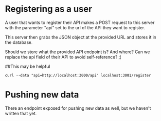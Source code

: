 
# Registering as a user

A user that wants to register their API makes a POST request to this server with the parameter "api" set to the url of the API they want to register.  

This server then grabs the JSON object at the provided URL and stores it in the database.

Should we store what the provided API endpoint is?  And where?  Can we replace the api field of their API to avoid self-reference? ;)

##This may be helpful

```
curl --data "api=http://localhost:3000/api" localhost:3001/register
```

# Pushing new data

There an endpoint exposed for pushing new data as well, but we haven't written that yet.
